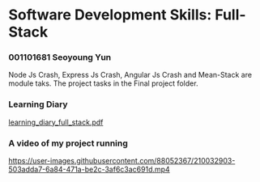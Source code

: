 # Software Development Skills: Full-Stack
### 001101681 Seoyoung Yun
Node Js Crash, Express Js Crash, Angular Js Crash and Mean-Stack are module taks. 
The project tasks in the Final project folder.

### Learning Diary
[learning_diary_full_stack.pdf](https://github.com/syoung102/Software-Development-Skills-Full-Stack/files/10317051/learning_diary_full_stack.pdf)


### A video of my project running
https://user-images.githubusercontent.com/88052367/210032903-503adda7-6a84-471a-be2c-3af6c3ac691d.mp4
